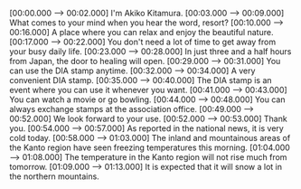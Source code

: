 [00:00.000 --> 00:02.000]  I'm Akiko Kitamura.
[00:03.000 --> 00:09.000]  What comes to your mind when you hear the word, resort?
[00:10.000 --> 00:16.000]  A place where you can relax and enjoy the beautiful nature.
[00:17.000 --> 00:22.000]  You don't need a lot of time to get away from your busy daily life.
[00:23.000 --> 00:28.000]  In just three and a half hours from Japan, the door to healing will open.
[00:29.000 --> 00:31.000]  You can use the DIA stamp anytime.
[00:32.000 --> 00:34.000]  A very convenient DIA stamp.
[00:35.000 --> 00:40.000]  The DIA stamp is an event where you can use it whenever you want.
[00:41.000 --> 00:43.000]  You can watch a movie or go bowling.
[00:44.000 --> 00:48.000]  You can always exchange stamps at the association office.
[00:49.000 --> 00:52.000]  We look forward to your use.
[00:52.000 --> 00:53.000]  Thank you.
[00:54.000 --> 00:57.000]  As reported in the national news, it is very cold today.
[00:58.000 --> 01:03.000]  The inland and mountainous areas of the Kanto region have seen freezing temperatures this morning.
[01:04.000 --> 01:08.000]  The temperature in the Kanto region will not rise much from tomorrow.
[01:09.000 --> 01:13.000]  It is expected that it will snow a lot in the northern mountains.
